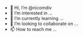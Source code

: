 - 👋 Hi, I’m @nicomdiv
- 👀 I’m interested in ...
- 🌱 I’m currently learning ...
- 💞️ I’m looking to collaborate on ...
- 📫 How to reach me ...

<!---
nicomdiv/nicomdiv is a ✨ special ✨ repository because its `README.md` (this file) appears on your GitHub profile.
You can click the Preview link to take a look at your changes.
--->
